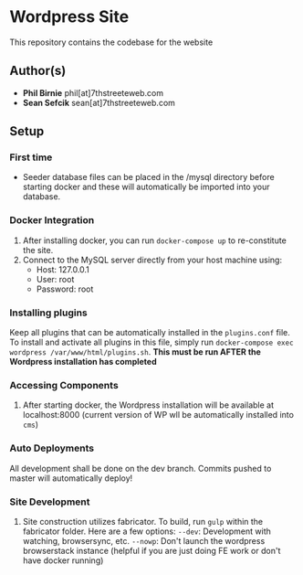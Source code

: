 # Wordpress Site

This repository contains the codebase for the website

## Author(s)

* **Phil Birnie** phil[at]7thstreeteweb.com
* **Sean Sefcik** sean[at]7thstreeteweb.com

## Setup

### First time
* Seeder database files can be placed in the /mysql directory before starting docker and these will automatically be imported into your database.

### Docker Integration
1.  After installing docker, you can run `docker-compose up` to re-constitute the site.
2.  Connect to the MySQL server directly from your host machine using:
    * Host: 127.0.0.1
    * User: root
    * Password: root

### Installing plugins

Keep all plugins that can be automatically installed in the `plugins.conf` file.  To install and activate all plugins in this file, simply run `docker-compose exec wordpress /var/www/html/plugins.sh`.  **This must be run AFTER the Wordpress installation has completed**

### Accessing Components

1. After starting docker, the Wordpress installation will be available at localhost:8000 (current version of WP wll be automatically installed into `cms`)


### Auto Deployments

All development shall be done on the dev branch.  Commits pushed to master will automatically deploy!


### Site Development

1. Site construction utilizes fabricator.  To build, run `gulp` within the fabricator folder. Here are a few options:
    `--dev`: Development with watching, browsersync, etc.
    `--nowp`: Don't launch the wordpress browserstack instance (helpful if you are just doing FE work or don't have docker running)
